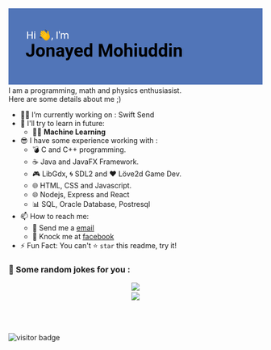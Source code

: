 <img src = "/header.png">
I am a programming, math and physics enthusiasist. </br>
Here are some details about me ;)

- 👨‍🔧 I’m currently working on : Swift Send
- 🚀 I'll try to learn in future:
  - 🏃‍♂️ __Machine Learning__
- 😎 I have some experience working with : 
  - 💣 C and C++ programming.
  - ☕ Java and JavaFX Framework.
  - 🎮 LibGdx, 🌀 SDL2 and ❤ Löve2d Game Dev.
  - 🌐 HTML, CSS and Javascript.
  - 🌐 Nodejs, Express and React
  - 📊 SQL, Oracle Database, Postresql
- 📫 How to reach me: 
  - 📧 Send me a [email](jonayedmohiuddin@gmail.com)
  - 📲 Knock me at [facebook](https://www.facebook.com/jonayedmohiuddin)
- ⚡ Fun Fact: You can't ⭐ `star` this readme, try it!
### 🤣 Some random jokes for you :
<div align="center">
  <img src="https://readme-jokes.vercel.app/api?bgColor=%23212529&textColor=%23ffddd2&qColor=%23f94144&aColor=%2390be6d&borderColor=%23f9c74f&codeColor=%23f9c74f">
</div>

<div align="center">
  <img src="https://github-readme-stats.vercel.app/api?username=JonayedMohiuddin&show_icons=true&theme=blue-green">
</div>

<br/><br/>

<img src="https://visitor-badge.laobi.icu/badge?page_id=JonayedMohiuddin" alt="visitor badge"/>


